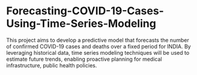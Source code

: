# Forecasting-COVID-19-Cases-Using-Time-Series-Modeling
 This project aims to develop a predictive model that forecasts the number of confirmed COVID-19 cases and deaths over a fixed period for INDIA. By leveraging historical data, time series modeling techniques will be used to estimate future trends, enabling proactive planning for medical infrastructure, public health policies.
